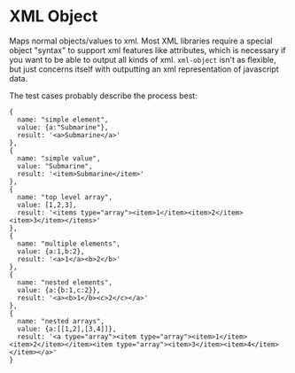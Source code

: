 # XML Object

Maps normal objects/values to xml. Most XML libraries require a special object "syntax" to support xml features like attributes, which is necessary if you want to be able to output all kinds of xml. `xml-object` isn't as flexible, but just concerns itself with outputting an xml representation of javascript data.

The test cases probably describe the process best:

    {
      name: "simple element",
      value: {a:"Submarine"},
      result: '<a>Submarine</a>'
    },
    {
      name: "simple value",
      value: "Submarine",
      result: '<item>Submarine</item>'
    },
    {
      name: "top level array",
      value: [1,2,3],
      result: '<items type="array"><item>1</item><item>2</item><item>3</item></items>'
    },
    {
      name: "multiple elements",
      value: {a:1,b:2},
      result: '<a>1</a><b>2</b>'
    },
    {
      name: "nested elements",
      value: {a:{b:1,c:2}},
      result: '<a><b>1</b><c>2</c></a>'
    },
    {
      name: "nested arrays",
      value: {a:[[1,2],[3,4]]},
      result: '<a type="array"><item type="array"><item>1</item><item>2</item></item><item type="array"><item>3</item><item>4</item></item></a>'
    }
